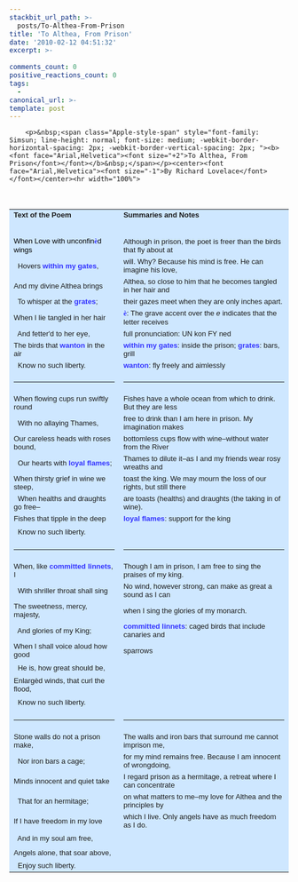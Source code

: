 ```yaml
---
stackbit_url_path: >-
  posts/To-Althea-From-Prison
title: 'To Althea, From Prison'
date: '2010-02-12 04:51:32'
excerpt: >-
  
comments_count: 0
positive_reactions_count: 0
tags: 
  - 
canonical_url: >-
template: post
---
```


        <p>&nbsp;<span class="Apple-style-span" style="font-family: Simsun; line-height: normal; font-size: medium; -webkit-border-horizontal-spacing: 2px; -webkit-border-vertical-spacing: 2px; "><b><font face="Arial,Helvetica"><font size="+2">To Althea, From Prison</font></font></b>&nbsp;</span></p><center><font face="Arial,Helvetica"><font size="-1">By Richard Lovelace</font></font></center><hr width="100%">
<center><br class="Apple-interchange-newline">
<table border="0" cellpadding="4" cols="2" width="90%" bgcolor="#CEE7FF">
    <tbody>
        <tr>
            <td><b><font face="Arial,Helvetica"><font size="-1">Text of the Poem</font></font></b></td>
            <td><b><font face="Arial,Helvetica"><font size="-1">Summaries and Notes</font></font></b></td>
        </tr>
        <tr>
            <td>&nbsp;</td>
            <td>&nbsp;</td>
        </tr>
        <tr>
            <td><font size="-1"><font face="Arial,Helvetica"><font color="#000000">When Love with unconfin</font></font><b><font face="Arial Black"><font color="#3333FF">è</font></font></b><font face="Arial,Helvetica"><font color="#000000">d wings</font></font></font></td>
            <td><font face="Arial,Helvetica"><font size="-1">Although in prison, the poet is freer than the birds that fly about at</font></font></td>
        </tr>
        <tr>
            <td><font face="Arial,Helvetica"><font size="-1">&nbsp; Hovers&nbsp;<b><font color="#3333FF">within my gates</font></b>,</font></font></td>
            <td><font face="Arial,Helvetica"><font size="-1">will. Why? Because his mind is free. He can imagine his love,&nbsp;</font></font></td>
        </tr>
        <tr>
            <td><font face="Arial,Helvetica"><font size="-1">And my divine Althea brings</font></font></td>
            <td><font face="Arial,Helvetica"><font size="-1">Althea, so close to him that he becomes tangled in her hair and&nbsp;</font></font></td>
        </tr>
        <tr>
            <td><font face="Arial,Helvetica"><font size="-1">&nbsp; To whisper at the&nbsp;<b><font color="#3333FF">grates</font></b>;&nbsp;</font></font></td>
            <td><font face="Arial,Helvetica"><font size="-1">their gazes meet when they are only inches apart.</font></font></td>
        </tr>
        <tr>
            <td><font face="Arial,Helvetica"><font size="-1">When I lie tangled in her hair</font></font></td>
            <td><font size="-1"><b><font face="Arial Black"><font color="#3333FF">è</font></font></b><font face="Arial,Helvetica">: The grave accent over the&nbsp;<i>e</i>&nbsp;indicates that the letter receives</font></font></td>
        </tr>
        <tr>
            <td><font face="Arial,Helvetica"><font size="-1">&nbsp; And fetter'd to her eye,&nbsp;</font></font></td>
            <td><font face="Arial,Helvetica"><font size="-1">full pronunciation: UN kon FY ned&nbsp;</font></font></td>
        </tr>
        <tr>
            <td><font face="Arial,Helvetica"><font size="-1">The birds that&nbsp;<b><font color="#3333FF">wanton</font></b>&nbsp;in the air&nbsp;</font></font></td>
            <td><font face="Arial,Helvetica"><font size="-1"><b><font color="#3333FF">within my gates</font></b>: inside the prison;&nbsp;<b><font color="#3333FF">grates</font></b>: bars, grill</font></font></td>
        </tr>
        <tr>
            <td><font face="Arial,Helvetica"><font size="-1">&nbsp; Know no such liberty.&nbsp;</font></font></td>
            <td><font face="Arial,Helvetica"><font size="-1"><b><font color="#3333FF">wanton</font></b>: fly freely and aimlessly</font></font></td>
        </tr>
        <tr>
            <td><hr width="100%">
            </td>
            <td><hr width="100%">
            </td>
        </tr>
        <tr>
            <td><font face="Arial,Helvetica"><font size="-1">When flowing cups run swiftly round&nbsp;</font></font></td>
            <td><font face="Arial,Helvetica"><font size="-1">Fishes have a whole ocean from which to drink. But they are less&nbsp;</font></font></td>
        </tr>
        <tr>
            <td><font face="Arial,Helvetica"><font size="-1">&nbsp; With no allaying Thames,</font></font></td>
            <td><font face="Arial,Helvetica"><font size="-1">free to drink than I am here in prison. My imagination makes&nbsp;</font></font></td>
        </tr>
        <tr>
            <td><font face="Arial,Helvetica"><font size="-1">Our careless heads with roses bound,&nbsp;</font></font></td>
            <td><font face="Arial,Helvetica"><font size="-1">bottomless cups flow with wine–without water from the River&nbsp;</font></font></td>
        </tr>
        <tr>
            <td><font face="Arial,Helvetica"><font size="-1">&nbsp; Our hearts with&nbsp;<b><font color="#3333FF">loyal flames</font></b>;</font></font></td>
            <td><font face="Arial,Helvetica"><font size="-1">Thames to dilute it–as I and my friends wear rosy wreaths and&nbsp;</font></font></td>
        </tr>
        <tr>
            <td><font face="Arial,Helvetica"><font size="-1">When thirsty grief in wine we steep,</font></font></td>
            <td><font face="Arial,Helvetica"><font size="-1">toast the king. We may mourn the loss of our rights, but still there</font></font></td>
        </tr>
        <tr>
            <td><font face="Arial,Helvetica"><font size="-1">&nbsp; When healths and draughts go free–</font></font></td>
            <td><font face="Arial,Helvetica"><font size="-1">are toasts (healths) and draughts (the taking in of wine).</font></font></td>
        </tr>
        <tr>
            <td><font face="Arial,Helvetica"><font size="-1">Fishes that tipple in the deep</font></font></td>
            <td><font face="Arial,Helvetica"><font size="-1"><b><font color="#3333FF">loyal flames</font></b>: support for the king</font></font></td>
        </tr>
        <tr>
            <td><font face="Arial,Helvetica"><font size="-1">&nbsp; Know no such liberty.</font></font></td>
            <td>&nbsp;</td>
        </tr>
        <tr>
            <td><hr width="100%">
            </td>
            <td><hr width="100%">
            </td>
        </tr>
        <tr>
            <td><font face="Arial,Helvetica"><font size="-1">When, like&nbsp;<b><font color="#3333FF">committed linnets</font></b>, I</font></font></td>
            <td><font face="Arial,Helvetica"><font size="-1">Though I am in prison, I am free to sing the praises of my king.</font></font></td>
        </tr>
        <tr>
            <td><font face="Arial,Helvetica"><font size="-1">&nbsp; With shriller throat shall sing</font></font></td>
            <td><font face="Arial,Helvetica"><font size="-1">No wind, however strong, can make as great a sound as I can</font></font></td>
        </tr>
        <tr>
            <td><font face="Arial,Helvetica"><font size="-1">The sweetness, mercy, majesty,&nbsp;</font></font></td>
            <td><font face="Arial,Helvetica"><font size="-1">when I sing the glories of my monarch.&nbsp;</font></font></td>
        </tr>
        <tr>
            <td><font face="Arial,Helvetica"><font size="-1">&nbsp; And glories of my King;</font></font></td>
            <td><font face="Arial,Helvetica"><font size="-1"><b><font color="#3333FF">committed linnets</font></b>: caged birds that include canaries and&nbsp;</font></font></td>
        </tr>
        <tr>
            <td><font face="Arial,Helvetica"><font size="-1">When I shall voice aloud how good</font></font></td>
            <td><font face="Arial,Helvetica"><font size="-1">sparrows</font></font></td>
        </tr>
        <tr>
            <td><font face="Arial,Helvetica"><font size="-1">&nbsp; He is, how great should be,</font></font></td>
            <td>&nbsp;</td>
        </tr>
        <tr>
            <td><font face="Arial,Helvetica"><font size="-1">Enlargèd winds, that curl the flood,</font></font></td>
            <td>&nbsp;</td>
        </tr>
        <tr>
            <td><font face="Arial,Helvetica"><font size="-1">&nbsp; Know no such liberty.</font></font></td>
            <td>&nbsp;</td>
        </tr>
        <tr>
            <td><hr width="100%">
            </td>
            <td><hr width="100%">
            </td>
        </tr>
        <tr>
            <td><font face="Arial,Helvetica"><font size="-1">Stone walls do not a prison make,</font></font></td>
            <td><font face="Arial,Helvetica"><font size="-1">The walls and iron bars that surround me cannot imprison me,</font></font></td>
        </tr>
        <tr>
            <td><font face="Arial,Helvetica"><font size="-1">&nbsp; Nor iron bars a cage;</font></font></td>
            <td><font face="Arial,Helvetica"><font size="-1">for my mind remains free. Because I am innocent of wrongdoing,</font></font></td>
        </tr>
        <tr>
            <td><font face="Arial,Helvetica"><font size="-1">Minds innocent and quiet take</font></font></td>
            <td><font face="Arial,Helvetica"><font size="-1">I regard prison as a hermitage, a retreat where I can concentrate</font></font></td>
        </tr>
        <tr>
            <td><font face="Arial,Helvetica"><font size="-1">&nbsp; That for an hermitage;</font></font></td>
            <td><font face="Arial,Helvetica"><font size="-1">on what matters to me–my love for Althea and the principles by&nbsp;</font></font></td>
        </tr>
        <tr>
            <td><font face="Arial,Helvetica"><font size="-1">If I have freedom in my love</font></font></td>
            <td><font face="Arial,Helvetica"><font size="-1">which I live. Only angels have as much freedom as I do.</font></font></td>
        </tr>
        <tr>
            <td><font face="Arial,Helvetica"><font size="-1">&nbsp; And in my soul am free,</font></font></td>
            <td>&nbsp;</td>
        </tr>
        <tr>
            <td><font face="Arial,Helvetica"><font size="-1">Angels alone, that soar above,</font></font></td>
            <td>&nbsp;</td>
        </tr>
        <tr>
            <td><font face="Arial,Helvetica"><font size="-1">&nbsp; Enjoy such liberty.</font></font></td>
        </tr>
    </tbody>
</table>
</center><p></p>
<p>&nbsp;</p>
      